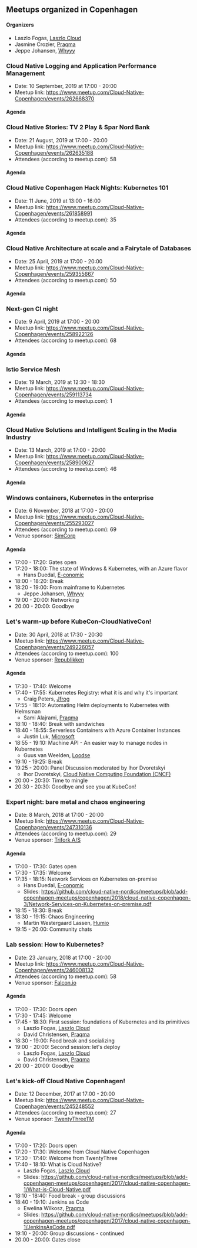 ## Meetups organized in Copenhagen

#### Organizers

 - Laszlo Fogas, [Laszlo Cloud](https://laszlo.cloud)
 - Jasmine Crozier, [Praqma](https://praqma.com)
 - Jeppe Johansen, [Whyyy](https://whyyy.dk/)

### Cloud Native Logging and Application Performance Management

 - Date: 10 September, 2019 at 17:00 - 20:00
 - Meetup link: https://www.meetup.com/Cloud-Native-Copenhagen/events/262668370


#### Agenda


### Cloud Native Stories: TV 2 Play & Spar Nord Bank

 - Date: 21 August, 2019 at 17:00 - 20:00
 - Meetup link: https://www.meetup.com/Cloud-Native-Copenhagen/events/262635188
 - Attendees (according to meetup.com): 58


#### Agenda


### Cloud Native Copenhagen Hack Nights: Kubernetes 101

 - Date: 11 June, 2019 at 13:00 - 16:00
 - Meetup link: https://www.meetup.com/Cloud-Native-Copenhagen/events/261858991
 - Attendees (according to meetup.com): 35


#### Agenda


### Cloud Native Architecture at scale and a Fairytale of Databases

 - Date: 25 April, 2019 at 17:00 - 20:00
 - Meetup link: https://www.meetup.com/Cloud-Native-Copenhagen/events/259355667
 - Attendees (according to meetup.com): 50


#### Agenda


### Next-gen CI night

 - Date: 9 April, 2019 at 17:00 - 20:00
 - Meetup link: https://www.meetup.com/Cloud-Native-Copenhagen/events/258922126
 - Attendees (according to meetup.com): 68


#### Agenda


### Istio Service Mesh

 - Date: 19 March, 2019 at 12:30 - 18:30
 - Meetup link: https://www.meetup.com/Cloud-Native-Copenhagen/events/259113734
 - Attendees (according to meetup.com): 1


#### Agenda


### Cloud Native Solutions and Intelligent Scaling in the Media Industry

 - Date: 13 March, 2019 at 17:00 - 20:00
 - Meetup link: https://www.meetup.com/Cloud-Native-Copenhagen/events/258900627
 - Attendees (according to meetup.com): 46


#### Agenda


### Windows containers, Kubernetes in the enterprise

 - Date: 6 November, 2018 at 17:00 - 20:00
 - Meetup link: https://www.meetup.com/Cloud-Native-Copenhagen/events/255293027
 - Attendees (according to meetup.com): 69
 - Venue sponsor: [SimCorp](https://www.simcorp.com/)

#### Agenda

 - 17:00 - 17:20: Gates open 
 - 17:20 - 18:00: The state of Windows & Kubernetes, with an Azure flavor 
   - Hans Duedal, [E-conomic](https://www.e-conomic.dk/)
 - 18:00 - 18:20: Break 
 - 18:20 - 19:00: From mainframe to Kubernetes 
   - Jeppe Johansen, [Whyyy](https://whyyy.dk/)
 - 19:00 - 20:00: Networking 
 - 20:00 - 20:00: Goodbye 

### Let's warm-up before KubeCon-CloudNativeCon!

 - Date: 30 April, 2018 at 17:30 - 20:30
 - Meetup link: https://www.meetup.com/Cloud-Native-Copenhagen/events/249226057
 - Attendees (according to meetup.com): 100
 - Venue sponsor: [Republikken](https://republikken.net/)

#### Agenda

 - 17:30 - 17:40: Welcome 
 - 17:40 - 17:55: Kubernetes Registry: what it is and why it's important 
   - Craig Peters, [Jfrog](https://jfrog.com/)
 - 17:55 - 18:10: Automating Helm deployments to Kubernetes with Helmsman 
   - Sami Alajrami, [Praqma](https://praqma.com)
 - 18:10 - 18:40: Break with sandwiches 
 - 18:40 - 18:55: Serverless Containers with Azure Container Instances 
   - Justin Luk, [Microsoft](https://www.microsoft.com)
 - 18:55 - 19:10: Machine API - An easier way to manage nodes in Kubernetes 
   - Guus van Weelden, [Loodse](https://www.loodse.com/)
 - 19:10 - 19:25: Break 
 - 19:25 - 20:00: Panel Discussion moderated by Ihor Dvoretskyi 
   - Ihor Dvoretskyi, [Cloud Native Computing Foundation (CNCF)](https://www.cncf.io/)
 - 20:00 - 20:30: Time to mingle 
 - 20:30 - 20:30: Goodbye and see you at KubeCon! 

### Expert night: bare metal and chaos engineering

 - Date: 8 March, 2018 at 17:00 - 20:00
 - Meetup link: https://www.meetup.com/Cloud-Native-Copenhagen/events/247310136
 - Attendees (according to meetup.com): 29
 - Venue sponsor: [Trifork A/S](https://trifork.com/)

#### Agenda

 - 17:00 - 17:30: Gates open 
 - 17:30 - 17:35: Welcome 
 - 17:35 - 18:15: Network Services on Kubernetes on-premise 
   - Hans Duedal, [E-conomic](https://www.e-conomic.dk/)
   - Slides: https://github.com/cloud-native-nordics/meetups/blob/add-copenhagen-meetups/copenhagen/2018/cloud-native-copenhagen-3/Network-Services-on-Kubernetes-on-premise.pdf
 - 18:15 - 18:30: Break 
 - 18:30 - 19:15: Chaos Engineering 
   - Martin Westergaard Lassen, [Humio](https://humio.com/)
 - 19:15 - 20:00: Community chats 

### Lab session: How to Kubernetes?

 - Date: 23 January, 2018 at 17:00 - 20:00
 - Meetup link: https://www.meetup.com/Cloud-Native-Copenhagen/events/246008132
 - Attendees (according to meetup.com): 58
 - Venue sponsor: [Falcon.io](https://www.falcon.io/)

#### Agenda

 - 17:00 - 17:30: Doors open 
 - 17:30 - 17:45: Welcome 
 - 17:45 - 18:30: First session: foundations of Kubernetes and its primitives 
   - Laszlo Fogas, [Laszlo Cloud](https://laszlo.cloud)
   - David Christensen, [Praqma](https://praqma.com)
 - 18:30 - 19:00: Food break and socializing 
 - 19:00 - 20:00: Second session: let's deploy 
   - Laszlo Fogas, [Laszlo Cloud](https://laszlo.cloud)
   - David Christensen, [Praqma](https://praqma.com)
 - 20:00 - 20:00: Goodbye 

### Let's kick-off Cloud Native Copenhagen!

 - Date: 12 December, 2017 at 17:00 - 20:00
 - Meetup link: https://www.meetup.com/Cloud-Native-Copenhagen/events/245248552
 - Attendees (according to meetup.com): 27
 - Venue sponsor: [TwentyThreeTM](https://www.twentythree.net/)

#### Agenda

 - 17:00 - 17:20: Doors open 
 - 17:20 - 17:30: Welcome from Cloud Native Copenhagen 
 - 17:30 - 17:40: Welcome from TwentyThree 
 - 17:40 - 18:10: What is Cloud Native? 
   - Laszlo Fogas, [Laszlo Cloud](https://laszlo.cloud)
   - Slides: https://github.com/cloud-native-nordics/meetups/blob/add-copenhagen-meetups/copenhagen/2017/cloud-native-copenhagen-1/What-is-Cloud-Native.pdf
 - 18:10 - 18:40: Food break - group discussions 
 - 18:40 - 19:10: Jenkins as Code 
   - Ewelina Wilkosz, [Praqma](https://praqma.com)
   - Slides: https://github.com/cloud-native-nordics/meetups/blob/add-copenhagen-meetups/copenhagen/2017/cloud-native-copenhagen-1/JenkinsAsCode.pdf
 - 19:10 - 20:00: Group discussions - continued 
 - 20:00 - 20:00: Gates close 
